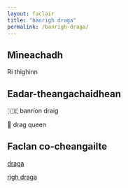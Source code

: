 ```yaml
---
layout: faclair
title: "bànrigh draga"
permalink: /banrigh-draga/
---
```


## Mìneachadh

Ri thighinn

## Eadar-theangachaidhean

&#x1f1ee;&#x1f1ea; banríon draig

&#x1f3f4;&#xe0067;&#xe0062;&#xe0065;&#xe006e;&#xe0067;&#xe007f; drag queen

## Faclan co-cheangailte

[draga](https://faclair.lgbt/draga)

[rìgh draga](https://faclair.lgbt/righ-draga)